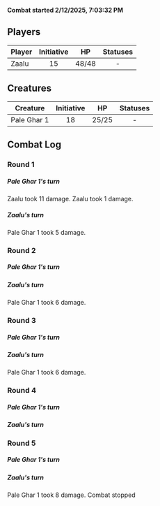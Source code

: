 **Combat started 2/12/2025, 7:03:32 PM**


## Players
| Player | Initiative | HP | Statuses |
| --- | :-: | :-: | :-: |
| Zaalu | 15 | 48/48 | - |
## Creatures
| Creature | Initiative  | HP | Statuses |
| --- | :-: | :-: | :-: |
| Pale Ghar 1 | 18 | 25/25 | - |


## Combat Log

### Round 1

##### Pale Ghar 1's turn
Zaalu took 11 damage.
Zaalu took 1 damage.
##### Zaalu's turn
Pale Ghar 1 took 5 damage.
### Round 2
##### Pale Ghar 1's turn
##### Zaalu's turn
Pale Ghar 1 took 6 damage.
### Round 3
##### Pale Ghar 1's turn
##### Zaalu's turn
Pale Ghar 1 took 6 damage.
### Round 4
##### Pale Ghar 1's turn
##### Zaalu's turn
### Round 5
##### Pale Ghar 1's turn
##### Zaalu's turn
Pale Ghar 1 took 8 damage.
Combat stopped
